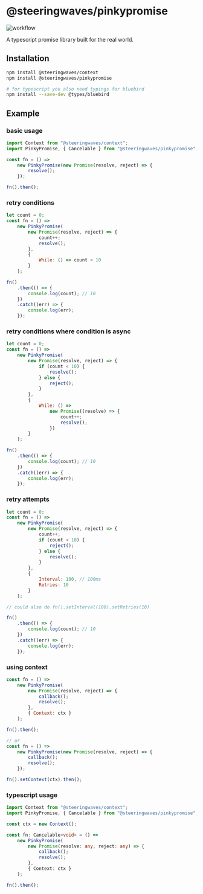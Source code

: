 # @steeringwaves/pinkypromise

![workflow](https://github.com/github/docs/actions/workflows/test.yml/badge.svg)

A typescript promise library built for the real world.

## Installation

```sh
npm install @steeringwaves/context
npm install @steeringwaves/pinkypromise

# for typescript you also need typings for bluebird
npm install --save-dev @types/bluebird
```

## Example

### basic usage

```js
import Context from "@steeringwaves/context";
import PinkyPromise, { Cancelable } from "@steeringwaves/pinkypromise";

const fn = () =>
	new PinkyPromise(new Promise(resolve, reject) => {
		resolve();
	});

fn().then();
```

### retry conditions

```js
let count = 0;
const fn = () =>
	new PinkyPromise(
		new Promise(resolve, reject) => {
			count++;
			resolve();
		},
		{
			While: () => count < 10
		}
	);

fn()
	.then(() => {
		console.log(count); // 10
	})
	.catch((err) => {
		console.log(err);
	});
```

### retry conditions where condition is async

```js
let count = 0;
const fn = () =>
	new PinkyPromise(
		new Promise(resolve, reject) => {
			if (count < 10) {
				resolve();
			} else {
				reject();
			}
		},
		{
			While: () =>
				new Promise((resolve) => {
					count++;
					resolve();
				})
		}
	);

fn()
	.then(() => {
		console.log(count); // 10
	})
	.catch((err) => {
		console.log(err);
	});
```

### retry attempts

```js
let count = 0;
const fn = () =>
	new PinkyPromise(
		new Promise(resolve, reject) => {
			count++;
			if (count < 10) {
				reject();
			} else {
				resolve();
			}
		},
		{
			Interval: 100, // 100ms
			Retries: 10
		}
	);

// could also do fn().setInterval(100).setRetries(10)

fn()
	.then(() => {
		console.log(count); // 10
	})
	.catch((err) => {
		console.log(err);
	});
```

### using context

```js
const fn = () =>
	new PinkyPromise(
		new Promise(resolve, reject) => {
			callback();
			resolve();
		},
		{ Context: ctx }
	);

fn().then();

// or
const fn = () =>
	new PinkyPromise(new Promise(resolve, reject) => {
		callback();
		resolve();
	});

fn().setContext(ctx).then();
```

### typescript usage

```ts
import Context from "@steeringwaves/context";
import PinkyPromise, { Cancelable } from "@steeringwaves/pinkypromise";

const ctx = new Context();

const fn: Cancelable<void> = () =>
	new PinkyPromise(
		new Promise(resolve: any, reject: any) => {
			callback();
			resolve();
		},
		{ Context: ctx }
	);

fn().then();
```
